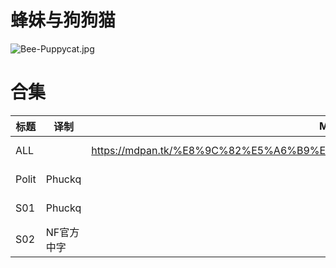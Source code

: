 # 蜂妹与狗狗猫

![Bee-Puppycat.jpg](/banner/beeandpuppycat.jpg)

# 合集

| 标题 | 译制 | MDpan | 阿里 | 百度 |
| --- | --- | --- | --- | --- |
| ALL |  | https://mdpan.tk/%E8%9C%82%E5%A6%B9%E4%B8%8E%E7%8B%97%E7%8B%97%E7%8C%AB | https://www.aliyundrive.com/s/9hxxzqBwFRp | https://pan.baidu.com/s/1RzT4zUW483QuzPM8xlLymQ?pwd=3rew |
| Polit | Phuckq |  | https://www.aliyundrive.com/s/aMWnzAiwvb8 | https://pan.baidu.com/s/1wXzCVSJOOGMAwt9ixet8Rw?pwd=rsah |
| S01 | Phuckq |  | https://www.aliyundrive.com/s/6emAKvVNMHF | https://pan.baidu.com/s/1-uYsRmePLrxfrCLC4c4n-g?pwd=7dje |
| S02 | NF官方中字 |  | https://www.aliyundrive.com/s/LmiVYMhMdvr | https://pan.baidu.com/s/11KLbTpjhBcq038RSkDsGrw?pwd=m4xa |